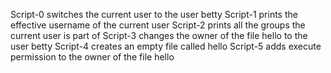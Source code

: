 Script-0 switches the current user to the user betty
Script-1 prints the effective username of the current user
Script-2 prints all the groups the current user is part of
Script-3 changes the owner of the file hello to the user betty
Script-4 creates an empty file called hello
Script-5 adds execute permission to the owner of the file hello
